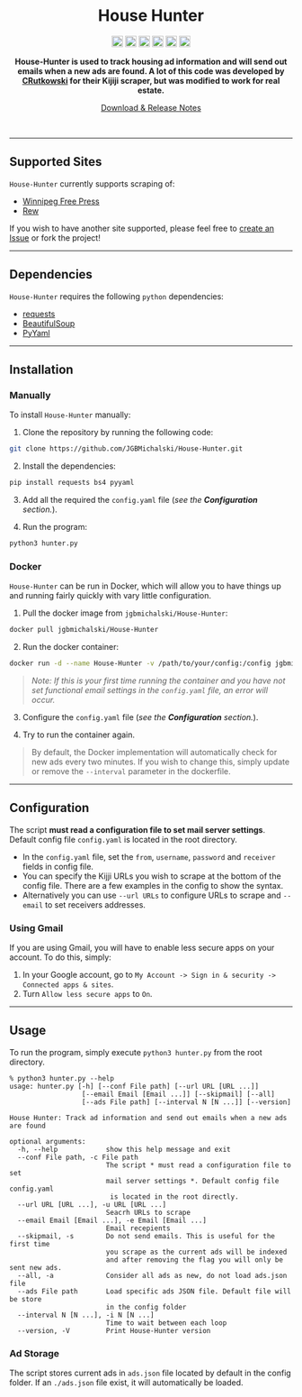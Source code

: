 <h1 align="center">House Hunter</h1>
<p align="center">
  <a href="https://github.com/JGBMichalski/House-Hunter"><img alt="Build Status" src="https://github.com/JGBMichalski/House-Hunter/actions/workflows/docker-image.yml/badge.svg?branch=master" height="20"/></a>
  <a href="https://github.com/JGBMichalski/House-Hunter/issues"><img alt="Issues open" src="https://img.shields.io/github/issues/jgbmichalski/House-Hunter?label=Issues" height="20"/></a>
  <a href="https://github.com/JGBMichalski/House-Hunter"><img alt="Last commit" src="https://img.shields.io/github/last-commit/jgbmichalski/House-Hunter?label=Last%20Commit" height="20"/></a>
  <a href="https://github.com/JGBMichalski/House-Hunter/releases"><img alt="Latest version" src="https://img.shields.io/github/v/release/jgbmichalski/House-Hunter?label=Latest%20Release" height="20"/></a>
  <a href="https://github.com/JGBMichalski/House-Hunter"><img alt="Github Hits" src="https://hits.seeyoufarm.com/api/count/incr/badge.svg?url=https%3A%2F%2Fgithub.com%2FJGBMichalski%2FHouse-Hunter&count_bg=%2379C83D&title_bg=%23555555&icon=github.svg&icon_color=%23E7E7E7&title=Hits&edge_flat=false" height="20"/></a>
  <a href="https://hub.docker.com/r/jgbmichalski/House-Hunter"><img alt="Docker Pulls" src="https://img.shields.io/docker/pulls/jgbmichalski/house-hunter?label=Docker%20Pulls" height="20"/></a>
</p>
<p align="center">
  <b>House-Hunter is used to track housing ad information and will send out emails when a new ads are found. A lot of this code was developed by <a href="https://github.com/CRutkowski">CRutkowski</a> for their Kijiji scraper, but was modified to work for real estate.</b>
  
<p align="center">
	<a href="https://github.com/JGBMichalski/House-Hunter/releases">Download & Release Notes</a>
</p>
<br />

---

## Supported Sites
`House-Hunter` currently supports scraping of:
- [Winnipeg Free Press](https://homes.winnipegfreepress.com/)
- [Rew](https://www.rew.ca/)

If you wish to have another site supported, please feel free to [create an Issue](https://github.com/JGBMichalski/House-Hunter/issues) or fork the project! 

---

## Dependencies

`House-Hunter` requires the following `python` dependencies: 

* [requests](https://docs.python-requests.org/en/latest/)
* [BeautifulSoup](https://www.crummy.com/software/BeautifulSoup/bs4/doc/)
* [PyYaml](https://pyyaml.org/wiki/PyYAMLDocumentation)

---

## Installation

### Manually

To install `House-Hunter` manually:

1. Clone the repository by running the following code:

```bash
git clone https://github.com/JGBMichalski/House-Hunter.git
```

2. Install the dependencies:

```bash
pip install requests bs4 pyyaml
```

3. Add all the required  the `config.yaml` file (*see the **Configuration** section.*).

4. Run the program:

```bash
python3 hunter.py
```

### Docker

`House-Hunter` can be run in Docker, which will allow you to have things up and running fairly quickly with vary little configuration.

1. Pull the docker image from `jgbmichalski/House-Hunter`:

```bash
docker pull jgbmichalski/House-Hunter
```

2. Run the docker container:

```bash
docker run -d --name House-Hunter -v /path/to/your/config:/config jgbmichalski/House-Hunter:latest
```
> *Note: If this is your first time running the container and you have not set functional email settings in the `config.yaml` file, an error will occur.*

3. Configure the `config.yaml` file (*see the **Configuration** section.*).

4. Try to run the container again.

> By default, the Docker implementation will automatically check for new ads every two minutes. If you wish to change this, simply update or remove the `--interval` parameter in the dockerfile.

---

## Configuration

The script **must read a configuration file to set mail server settings**. Default config file `config.yaml` is located in the root directory.
 - In the `config.yaml` file, set the `from`, `username`, `password` and `receiver` fields in config file.
 - You can specify the Kijji URLs you wish to scrape at the bottom of the config file. There are a few examples in the config to show the syntax.  
 - Alternatively you can use `--url URLs` to configure URLs to scrape and `--email` to set receivers addresses.

### Using Gmail

If you are using Gmail, you will have to enable less secure apps on your account. To do this, simply:

1. In your Google account, go to `My Account -> Sign in & security -> Connected apps & sites`.
2. Turn `Allow less secure apps` to `On`.

---

## Usage
 
 To run the program, simply execute `python3 hunter.py` from the root directory.

```
% python3 hunter.py --help
usage: hunter.py [-h] [--conf File path] [--url URL [URL ...]] 
                  [--email Email [Email ...]] [--skipmail] [--all] 
                  [--ads File path] [--interval N [N ...]] [--version]

House Hunter: Track ad information and send out emails when a new ads are found

optional arguments:
  -h, --help            show this help message and exit
  --conf File path, -c File path
                        The script * must read a configuration file to set 
                        mail server settings *. Default config file config.yaml
                         is located in the root directly.
  --url URL [URL ...], -u URL [URL ...]
                        Seacrh URLs to scrape
  --email Email [Email ...], -e Email [Email ...]
                        Email recepients
  --skipmail, -s        Do not send emails. This is useful for the first time 
                        you scrape as the current ads will be indexed 
                        and after removing the flag you will only be sent new ads.
  --all, -a             Consider all ads as new, do not load ads.json file
  --ads File path       Load specific ads JSON file. Default file will be store 
                        in the config folder
  --interval N [N ...], -i N [N ...]
                        Time to wait between each loop
  --version, -V         Print House-Hunter version
```


### Ad Storage
The script stores current ads in `ads.json` file located by default in the config folder. If an `./ads.json` file exist, it will automatically be loaded.
